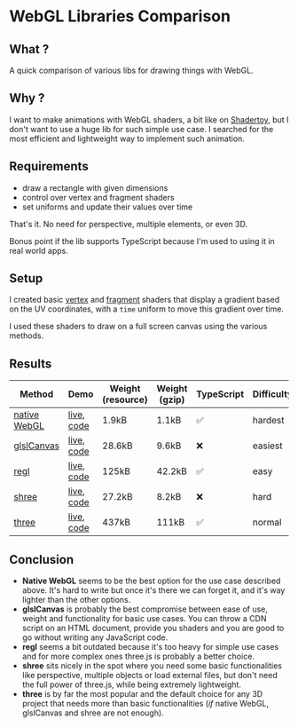 # WebGL Libraries Comparison

## What ?

A quick comparison of various libs for drawing things with WebGL.

## Why ?

I want to make animations with WebGL shaders, a bit like on [Shadertoy](https://www.shadertoy.com/), but I don't want to use a huge lib for such simple use case. I searched for the most efficient and lightweight way to implement such animation.

## Requirements

- draw a rectangle with given dimensions
- control over vertex and fragment shaders
- set uniforms and update their values over time

That's it. No need for perspective, multiple elements, or even 3D.

Bonus point if the lib supports TypeScript because I'm used to using it in real world apps.

## Setup

I created basic [vertex](https://github.com/jsulpis/webgl-tools-comparison/blob/main/shaders/src/vertex.glsl) and [fragment](https://github.com/jsulpis/webgl-tools-comparison/blob/main/shaders/src/fragment.glsl) shaders that display a gradient based on the UV coordinates, with a `time` uniform to move this gradient over time.

I used these shaders to draw on a full screen canvas using the various methods.

## Results

| Method                                                                     | Demo                                                                                                                                                                  | Weight (resource) | Weight (gzip) | TypeScript | Difficulty |
| -------------------------------------------------------------------------- | --------------------------------------------------------------------------------------------------------------------------------------------------------------------- | ----------------- | ------------- | ---------- | ---------- |
| [native WebGL](https://developer.mozilla.org/en-US/docs/Web/API/WebGL_API) | [live](https://jsulpis.github.io/webgl-tools-comparison/webgl/), [code](https://github.com/jsulpis/webgl-tools-comparison/blob/main/apps/webgl/src/main.ts)           | 1.9kB             | 1.1kB         | ✅         | hardest    |
| [glslCanvas](https://github.com/patriciogonzalezvivo/glslCanvas)           | [live](https://jsulpis.github.io/webgl-tools-comparison/glslCanvas/), [code](https://github.com/jsulpis/webgl-tools-comparison/blob/main/apps/glslCanvas/src/main.ts) | 28.6kB            | 9.6kB         | ❌         | easiest    |
| [regl](https://github.com/regl-project/regl)                               | [live](https://jsulpis.github.io/webgl-tools-comparison/regl/), [code](https://github.com/jsulpis/webgl-tools-comparison/blob/main/apps/regl/src/main.ts)             | 125kB             | 42.2kB        | ✅         | easy       |
| [shree](sawa-zen.github.io/shree/)                                         | [live](https://jsulpis.github.io/webgl-tools-comparison/shree/), [code](https://github.com/jsulpis/webgl-tools-comparison/blob/main/apps/shree/src/main.ts)           | 27.2kB            | 8.2kB         | ❌         | hard       |
| [three](https://threejs.org/)                                              | [live](https://jsulpis.github.io/webgl-tools-comparison/three/), [code](https://github.com/jsulpis/webgl-tools-comparison/blob/main/apps/three/src/main.ts)           | 437kB             | 111kB         | ✅         | normal     |

## Conclusion

- **Native WebGL** seems to be the best option for the use case described above. It's hard to write but once it's there we can forget it, and it's way lighter than the other options.
- **glslCanvas** is probably the best compromise between ease of use, weight and functionality for basic use cases. You can throw a CDN script on an HTML document, provide you shaders and you are good to go without writing any JavaScript code.
- **regl** seems a bit outdated because it's too heavy for simple use cases and for more complex ones three.js is probably a better choice.
- **shree** sits nicely in the spot where you need some basic functionalities like perspective, multiple objects or load external files, but don't need the full power of three.js, while being extremely lightweight.
- **three** is by far the most popular and the default choice for any 3D project that needs more than basic functionalities (_if_ native WebGL, glslCanvas and shree are not enough).
